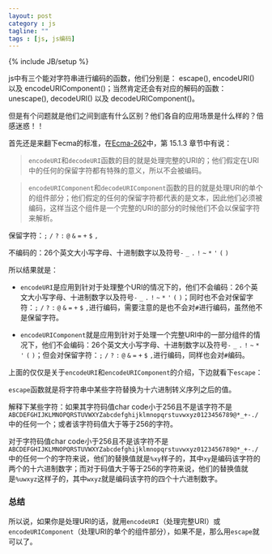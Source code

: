 ```yaml
---
layout: post
category : js
tagline: ""
tags : [js, js编码]
---
```

{% include JB/setup %}

js中有三个能对字符串进行编码的函数，他们分别是： escape(), encodeURI() 以及 encodeURIComponent()；当然肯定还会有对应的解码的函数：unescape(), decodeURI() 以及 decodeURIComponent()。

但是有个问题就是他们之间到底有什么区别？他们各自的应用场景是什么样的？倍感迷惑！！

<!--more-->

首先还是来翻下ecma的标准，在[Ecma-262](http://www.ecma-international.org/publications/files/ECMA-ST/Ecma-262.pdf)中，第 15.1.3 章节中有说：

> `encodeURI`和`decodeURI`函数的目的就是处理完整的URI的；他们假定在URI中的任何的保留字符都有特殊的意义，所以不会被编码。

> `encodeURIComponent`和`decodeURIComponent`函数的目的就是处理URI的单个的组件部分；他们假定的任何的保留字符都代表的是文本，因此他们必须被编码，这样当这个组件是一个完整的URI的部分的时候他们不会以保留字符来解析。

保留字符：`;` `/` `?` `:` `@` `&` `=` `+` `$` `,`

不编码的：26个英文大小写字母、十进制数字以及符号`-` `_` `.` `!` `~` `*` `'` `(` `)`

所以结果就是：

* `encodeURI`是应用到针对于处理整个URI的情况下的，他们不会编码：26个英文大小写字母、十进制数字以及符号`-` `_` `.` `!` `~` `*` `'` `(` `)`；同时也不会对保留字符：`;` `/` `?` `:` `@` `&` `=` `+` `$` `,`进行编码，需要注意的是也不会对`#`进行编码，虽然他不是保留字符。

* `encodeURIComponent`就是应用到针对于处理一个完整URI中的一部分组件的情况下，他们不会编码：26个英文大小写字母、十进制数字以及符号`-` `_` `.` `!` `~` `*` `'` `(` `)`；但会对保留字符：`;` `/` `?` `:` `@` `&` `=` `+` `$` `,`进行编码，同样也会对`#`编码。

上面的仅仅是关于`encodeURI`和`encodeURIComponent`的介绍，下边就看下`escape`：

`escape`函数就是将字符串中某些字符替换为十六进制转义序列之后的值。

解释下某些字符：如果其字符码值char code小于256且不是该字符不是`ABCDEFGHIJKLMNOPQRSTUVWXYZabcdefghijklmnopqrstuvwxyz0123456789@*_+-./`中的任何一个；或者该字符码值大于等于256的字符。

对于字符码值char code小于256且不是该字符不是`ABCDEFGHIJKLMNOPQRSTUVWXYZabcdefghijklmnopqrstuvwxyz0123456789@*_+-./`中的任何一个的字符来说，他们的替换值就是`%xy`样子的，其中`xy`是编码该字符的两个的十六进制数字；而对于码值大于等于256的字符来说，他们的替换值就是`%uwxyz`这样子的，其中`wxyz`就是编码该字符的四个十六进制数字。

### 总结

所以说，如果你是处理URI的话，就用`encodeURI`（处理完整URI）或`encodeURIComponent`（处理URI的单个的组件部分），如果不是，那么用`escape`就可以了。